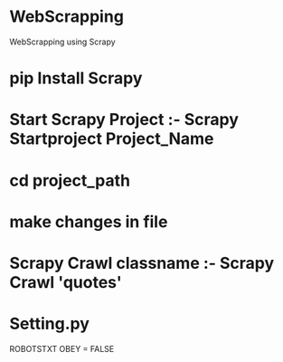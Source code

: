 # WebScrapping
WebScrapping using Scrapy


# pip Install Scrapy
# Start Scrapy Project :- Scrapy Startproject Project_Name
# cd project_path
# make changes in file
# Scrapy Crawl classname   :- Scrapy Crawl 'quotes' 

# Setting.py 
ROBOTSTXT OBEY = FALSE